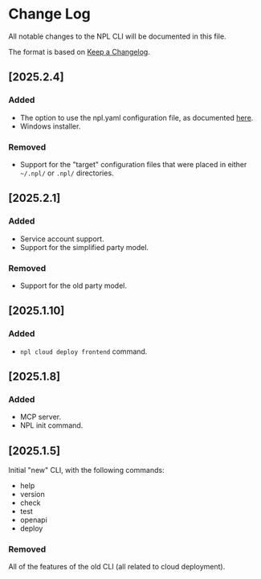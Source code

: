 # Change Log

All notable changes to the NPL CLI will be documented in this file.

The format is based on [Keep a Changelog](https://keepachangelog.com/en/1.1.0/).

## [2025.2.4]

### Added

- The option to use the npl.yaml configuration file, as documented
  [here](docs/runtime/tools/build-tools/cli.md#configuration-file).
- Windows installer.

### Removed

- Support for the "target" configuration files that were placed in either `~/.npl/` or `.npl/` directories.

## [2025.2.1]

### Added

- Service account support.
- Support for the simplified party model.

### Removed

- Support for the old party model.

## [2025.1.10]

### Added

- `npl cloud deploy frontend` command.

## [2025.1.8]

### Added

- MCP server.
- NPL init command.

## [2025.1.5]

Initial "new" CLI, with the following commands:

- help
- version
- check
- test
- openapi
- deploy

### Removed

All of the features of the old CLI (all related to cloud deployment).
